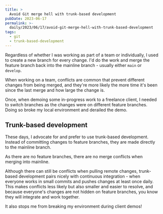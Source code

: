 ```yaml
---
title: >
  Avoid Git merge hell with trunk-based development
pubDate: 2023-06-17
permalink: >-
  daily/2023/06/17/avoid-git-merge-hell-with-trunk-based-development
tags:
  - git
  - trunk-based-development
---
```


Regardless of whether I was working as part of a team or individually, I used to create a new branch for every change. I'd do the work and merge the feature branch back into the mainline branch - usually either `main` or `develop`.

When working on a team, conflicts are common that prevent different changes from being merged, and they're more likely the more time it's been since the last merge and how large the change is.

Once, when demoing some in-progress work to a freelance client, I needed to switch branches as the changes were on different feature branches. Doing so broke my local environment and derailed the demo.

## Trunk-based development

These days, I advocate for and prefer to use trunk-based development. Instead of committing changes to feature branches, they are made directly to the mainline branch.

As there are no feature branches, there are no merge conflicts when merging into mainline.

Although there can still be conflicts when pulling remote changes, trunk-based development pairs nicely with continuous integration - when everyone works in small commits and pushes changes at least once daily. This makes conflicts less likely but also smaller and easier to resolve, and because everyone's changes are not hidden on feature branches, you know they will integrate and work together.

It also stops me from breaking my environment during client demos!
